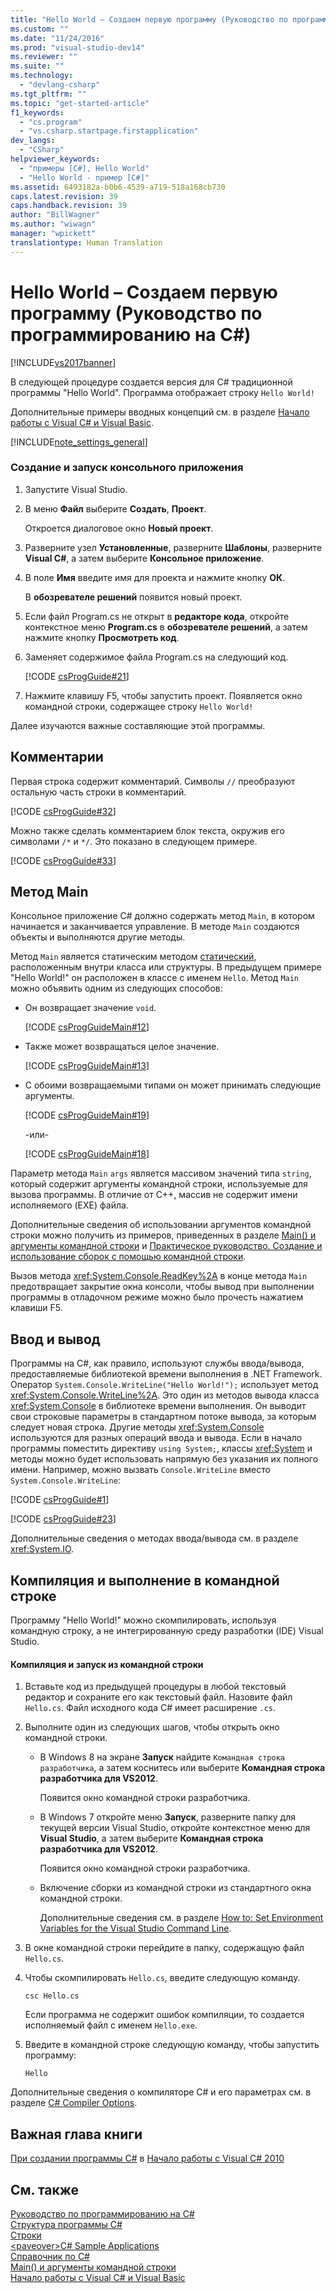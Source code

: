 ```yaml
---
title: "Hello World – Создаем первую программу (Руководство по программированию на C#) | Microsoft Docs"
ms.custom: ""
ms.date: "11/24/2016"
ms.prod: "visual-studio-dev14"
ms.reviewer: ""
ms.suite: ""
ms.technology: 
  - "devlang-csharp"
ms.tgt_pltfrm: ""
ms.topic: "get-started-article"
f1_keywords: 
  - "cs.program"
  - "vs.csharp.startpage.firstapplication"
dev_langs: 
  - "CSharp"
helpviewer_keywords: 
  - "примеры [C#], Hello World"
  - "Hello World - пример [C#]"
ms.assetid: 6493182a-b0b6-4539-a719-518a168cb730
caps.latest.revision: 39
caps.handback.revision: 39
author: "BillWagner"
ms.author: "wiwagn"
manager: "wpickett"
translationtype: Human Translation
---
```

# Hello World – Создаем первую программу (Руководство по программированию на C#)
[!INCLUDE[vs2017banner](../../../csharp/includes/vs2017banner.md)]

В следующей процедуре создается версия для C\# традиционной программы "Hello World".  Программа отображает строку `Hello World!`  
  
 Дополнительные примеры вводных концепций см. в разделе [Начало работы с Visual C\# и Visual Basic](/visual-studio/ide/getting-started-with-visual-csharp-and-visual-basic).  
  
 [!INCLUDE[note_settings_general](../../../csharp/language-reference/compiler-messages/includes/note_settings_general_md.md)]  
  
### Создание и запуск консольного приложения  
  
1.  Запустите Visual Studio.  
  
2.  В меню **Файл** выберите **Создать**, **Проект**.  
  
     Откроется диалоговое окно **Новый проект**.  
  
3.  Разверните узел **Установленные**, разверните **Шаблоны**, разверните **Visual C\#**, а затем выберите **Консольное приложение**.  
  
4.  В поле **Имя** введите имя для проекта и нажмите кнопку **ОК**.  
  
     В **обозревателе решений** появится новый проект.  
  
5.  Если файл Program.cs не открыт в **редакторе кода**, откройте контекстное меню **Program.cs** в **обозревателе решений**, а затем нажмите кнопку **Просмотреть код**.  
  
6.  Заменяет содержимое файла Program.cs на следующий код.  
  
     [!CODE [csProgGuide#21](../CodeSnippet/VS_Snippets_VBCSharp/csProgGuide#21)]  
  
7.  Нажмите клавишу F5, чтобы запустить проект.  Появляется окно командной строки, содержащее строку `Hello World!`  
  
 Далее изучаются важные составляющие этой программы.  
  
## Комментарии  
 Первая строка содержит комментарий.  Символы `//` преобразуют остальную часть строки в комментарий.  
  
 [!CODE [csProgGuide#32](../CodeSnippet/VS_Snippets_VBCSharp/csProgGuide#32)]  
  
 Можно также сделать комментарием блок текста, окружив его символами `/*` и `*/`.  Это показано в следующем примере.  
  
 [!CODE [csProgGuide#33](../CodeSnippet/VS_Snippets_VBCSharp/csProgGuide#33)]  
  
## Метод Main  
 Консольное приложение C\# должно содержать метод `Main`, в котором начинается и заканчивается управление.  В методе `Main` создаются объекты и выполняются другие методы.  
  
 Метод `Main` является статическим методом [статический](../../../csharp/language-reference/keywords/static.md), расположенным внутри класса или структуры.  В предыдущем примере "Hello World\!" он расположен в классе с именем `Hello`.  Метод `Main` можно объявить одним из следующих способов:  
  
-   Он возвращает значение `void`.  
  
     [!CODE [csProgGuideMain#12](../CodeSnippet/VS_Snippets_VBCSharp/csProgGuideMain#12)]  
  
-   Также может возвращаться целое значение.  
  
     [!CODE [csProgGuideMain#13](../CodeSnippet/VS_Snippets_VBCSharp/csProgGuideMain#13)]  
  
-   С обоими возвращаемыми типами он может принимать следующие аргументы.  
  
     [!CODE [csProgGuideMain#19](../CodeSnippet/VS_Snippets_VBCSharp/csProgGuideMain#19)]  
  
     \-или\-  
  
     [!CODE [csProgGuideMain#18](../CodeSnippet/VS_Snippets_VBCSharp/csProgGuideMain#18)]  
  
 Параметр метода `Main` `args` является массивом значений типа `string`, который содержит аргументы командной строки, используемые для вызова программы.  В отличие от C\+\+, массив не содержит имени исполняемого \(EXE\) файла.  
  
 Дополнительные сведения об использовании аргументов командной строки можно получить из примеров, приведенных в разделе [Main\(\) и аргументы командной строки](../../../csharp/programming-guide/main-and-command-args/main-and-command-line-arguments.md) и [Практическое руководство. Создание и использование сборок с помощью командной строки](../Topic/How%20to:%20Create%20and%20Use%20Assemblies%20Using%20the%20Command%20Line%20\(C%23%20and%20Visual%20Basic\).md).  
  
 Вызов метода <xref:System.Console.ReadKey%2A> в конце метода `Main` предотвращает закрытие окна консоли, чтобы вывод при выполнении программы в отладочном режиме можно было прочесть нажатием клавиши F5.  
  
## Ввод и вывод  
 Программы на C\#, как правило, используют службы ввода\/вывода, предоставляемые библиотекой времени выполнения в .NET Framework.  Оператор `System.Console.WriteLine("Hello World!");` использует метод <xref:System.Console.WriteLine%2A>.  Это один из методов вывода класса <xref:System.Console> в библиотеке времени выполнения.  Он выводит свои строковые параметры в стандартном потоке вывода, за которым следует новая строка.  Другие методы <xref:System.Console> используются для разных операций ввода и вывода.  Если в начало программы поместить директиву `using System;`, классы <xref:System> и методы можно будет использовать напрямую без указания их полного имени.  Например, можно вызвать `Console.WriteLine` вместо `System.Console.WriteLine`:  
  
 [!CODE [csProgGuide#1](../CodeSnippet/VS_Snippets_VBCSharp/csProgGuide#1)]  
  
 [!CODE [csProgGuide#23](../CodeSnippet/VS_Snippets_VBCSharp/csProgGuide#23)]  
  
 Дополнительные сведения о методах ввода\/вывода см. в разделе <xref:System.IO>.  
  
## Компиляция и выполнение в командной строке  
 Программу "Hello World\!" можно скомпилировать, используя командную строку, а не интегрированную среду разработки \(IDE\) Visual Studio.  
  
#### Компиляция и запуск из командной строки  
  
1.  Вставьте код из предыдущей процедуры в любой текстовый редактор и сохраните его как текстовый файл.  Назовите файл `Hello.cs`.  Файл исходного кода C\# имеет расширение `.cs`.  
  
2.  Выполните один из следующих шагов, чтобы открыть окно командной строки.  
  
    -   В Windows 8 на экране **Запуск** найдите `Командная строка разработчика`, а затем коснитесь или выберите **Командная строка разработчика для VS2012**.  
  
         Появится окно командной строки разработчика.  
  
    -   В Windows 7 откройте меню **Запуск**, разверните папку для текущей версии Visual Studio, откройте контекстное меню для **Visual Studio**, а затем выберите **Командная строка разработчика для VS2012**.  
  
         Появится окно командной строки разработчика.  
  
    -   Включение сборки из командной строки из стандартного окна командной строки.  
  
         Дополнительные сведения см. в разделе [How to: Set Environment Variables for the Visual Studio Command Line](../../../csharp/language-reference/compiler-options/how-to-set-environment-variables-for-the-visual-studio-command-line.md).  
  
3.  В окне командной строки перейдите в папку, содержащую файл `Hello.cs`.  
  
4.  Чтобы скомпилировать `Hello.cs`, введите следующую команду.  
  
     `csc Hello.cs`  
  
     Если программа не содержит ошибок компиляции, то создается исполняемый файл с именем `Hello.exe`.  
  
5.  Введите в командной строке следующую команду, чтобы запустить программу:  
  
     `Hello`  
  
 Дополнительные сведения о компиляторе C\# и его параметрах см. в разделе [C\# Compiler Options](../../../csharp/language-reference/compiler-options/index.md).  
  
## Важная глава книги  
 [При создании программы C\#](http://go.microsoft.com/fwlink/?LinkId=221227) в [Начало работы с Visual C\# 2010](http://go.microsoft.com/fwlink/?LinkId=221214)  
  
## См. также  
 [Руководство по программированию на C\#](../../../csharp/programming-guide/index.md)   
 [Структура программы C\#](../../../csharp/programming-guide/inside-a-program/index.md)   
 [Строки](../../../csharp/programming-guide/strings/index.md)   
 [\<paveover\>C\# Sample Applications](http://msdn.microsoft.com/ru-ru/9a9d7aaa-51d3-4224-b564-95409b0f3e15)   
 [Справочник по C\#](../../../csharp/language-reference/index.md)   
 [Main\(\) и аргументы командной строки](../../../csharp/programming-guide/main-and-command-args/main-and-command-line-arguments.md)   
 [Начало работы с Visual C\# и Visual Basic](/visual-studio/ide/getting-started-with-visual-csharp-and-visual-basic)
